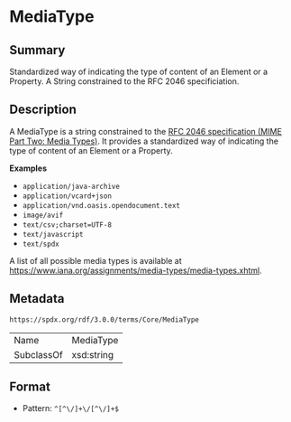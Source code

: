 <!-- Automatically generated by spec-parser v2.3.0 on 2024-07-29T18:25:30.305944+00:00 -->
<!-- SPDX-License-Identifier: Community-Spec-1.0 -->

# MediaType

## Summary

Standardized way of indicating the type of content of an Element or a Property.
A String constrained to the RFC 2046 specificiation.


## Description

A MediaType is a string constrained to the
[RFC 2046 specification (MIME Part Two: Media Types)](https://www.rfc-editor.org/rfc/rfc2046).
It provides a standardized way of indicating the type of content of an Element
or a Property.

**Examples**

- `application/java-archive`
- `application/vcard+json`
- `application/vnd.oasis.opendocument.text`
- `image/avif`
- `text/csv;charset=UTF-8`
- `text/javascript`
- `text/spdx`

A list of all possible media types is available at
<https://www.iana.org/assignments/media-types/media-types.xhtml>.


## Metadata

`https://spdx.org/rdf/3.0.0/terms/Core/MediaType`


| | |
|---|---|
| Name | MediaType |
| SubclassOf | xsd:string |




## Format

- Pattern: `^[^\/]+\/[^\/]+$`

